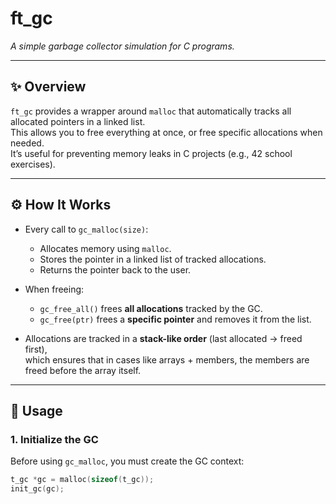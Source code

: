 # ft_gc
*A simple garbage collector simulation for C programs.*

---

## ✨ Overview
`ft_gc` provides a wrapper around `malloc` that automatically tracks all allocated pointers in a linked list.  
This allows you to free everything at once, or free specific allocations when needed.  
It’s useful for preventing memory leaks in C projects (e.g., 42 school exercises).

---

## ⚙️ How It Works
- Every call to `gc_malloc(size)`:
  - Allocates memory using `malloc`.
  - Stores the pointer in a linked list of tracked allocations.
  - Returns the pointer back to the user.

- When freeing:
  - `gc_free_all()` frees **all allocations** tracked by the GC.
  - `gc_free(ptr)` frees a **specific pointer** and removes it from the list.

- Allocations are tracked in a **stack-like order** (last allocated → freed first),  
  which ensures that in cases like arrays + members, the members are freed before the array itself.

---

## 🚀 Usage

### 1. Initialize the GC
Before using `gc_malloc`, you must create the GC context:

```c
t_gc *gc = malloc(sizeof(t_gc));
init_gc(gc);
